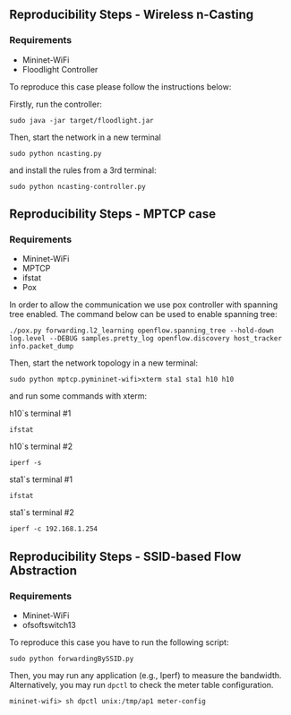 ## Reproducibility Steps - Wireless n-Casting

### Requirements
- Mininet-WiFi
- Floodlight Controller


To reproduce this case please follow the instructions below:

Firstly, run the controller:

```
sudo java -jar target/floodlight.jar
```

Then, start the network in a new terminal
``` 
sudo python ncasting.py
```

and install the rules from a 3rd terminal:
```
sudo python ncasting-controller.py
```


## Reproducibility Steps - MPTCP case

### Requirements
- Mininet-WiFi
- MPTCP
- ifstat
- Pox

In order to allow the communication we use pox controller with spanning tree enabled. The command below can be used to enable spanning tree:
```
./pox.py forwarding.l2_learning openflow.spanning_tree --hold-down log.level --DEBUG samples.pretty_log openflow.discovery host_tracker info.packet_dump

```
Then, start the network topology in a new terminal:
``` 
sudo python mptcp.pymininet-wifi>xterm sta1 sta1 h10 h10
```

and run some commands with xterm:

h10`s terminal #1
``` 
ifstat
```

h10`s terminal #2
``` 
iperf -s
```

sta1`s terminal #1
``` 
ifstat
```

sta1`s terminal #2
``` 
iperf -c 192.168.1.254
```

## Reproducibility Steps - SSID-based Flow Abstraction

### Requirements
- Mininet-WiFi
- ofsoftswitch13

To reproduce this case you have to run the following script:

```
sudo python forwardingBySSID.py
```

Then, you may run any application (e.g., Iperf) to measure the bandwidth. Alternatively, you may run `dpctl` to check the meter table configuration.


```
mininet-wifi> sh dpctl unix:/tmp/ap1 meter-config
```